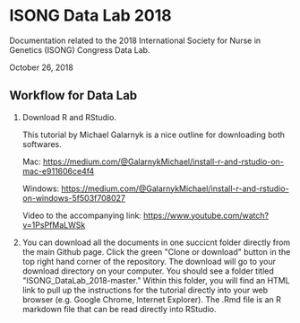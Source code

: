 # ISONG Data Lab 2018
Documentation related to the 2018 International Society for Nurse in Genetics (ISONG) Congress Data Lab.

October 26, 2018

## Workflow for Data Lab

1. Download R and RStudio.

    This tutorial by Michael Galarnyk is a nice outline for downloading both softwares.
    
    Mac: https://medium.com/@GalarnykMichael/install-r-and-rstudio-on-mac-e911606ce4f4
    
    Windows: https://medium.com/@GalarnykMichael/install-r-and-rstudio-on-windows-5f503f708027
    
    Video to the accompanying link: https://www.youtube.com/watch?v=1PsPfMaLWSk

2. You can download all the documents in one succicnt folder directly from the main Github page. Click the green "Clone or download" button in the top right hand corner of the repository. The download will go to your download directory on your computer. You should see a folder titled "ISONG_DataLab_2018-master." Within this folder, you will find an HTML link to pull up the instructions for the tutorial directly into your web browser (e.g. Google Chrome, Internet Explorer). The .Rmd file is an R markdown file that can be read directly into RStudio.
